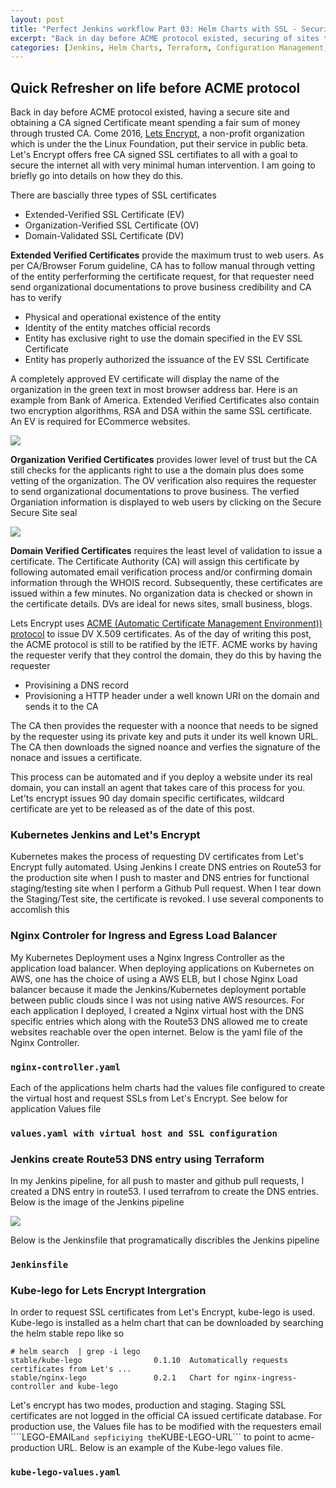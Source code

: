 ```yaml
---
layout: post
title: "Perfect Jenkins workflow Part 03: Helm Charts with SSL - Security for all"
excerpt: "Back in day before ACME protocol existed, securing of sites through obtaining a CA signed Certificate meant spending a fair sum of money through trusted CA..."
categories: [Jenkins, Helm Charts, Terraform, Configuration Management, Security]
---
```


## Quick Refresher on life before ACME protocol

Back in day before ACME protocol existed, having a secure site and obtaining a CA signed Certificate meant spending a fair sum of money through trusted CA. Come 2016, [Lets Encrypt](https://letsencrypt.org/), a non-profit organization which is under the the Linux Foundation, put their service in public beta. Let's Encrypt offers free CA signed SSL certifiates to all with a goal to secure the internet all with very minimal human intervention. I am going to briefly go into details on how they do this. 

There are bascially three types of SSL certificates

- Extended-Verified SSL Certificate (EV)
- Organization-Verified SSL Certificate (OV)
- Domain-Validated SSL Certificate (DV)

**Extended Verified Certificates** provide the maximum trust to web users. As per CA/Browser Forum guideline, CA has to follow manual through vetting of the entity perferforming the certificate request, for that requester need send organizational documentations to prove business credibility and CA has to verify

- Physical and operational existence of the entity
- Identity of the entity matches official records
- Entity has exclusive right to use the domain specified in the EV SSL Certificate
- Entity has properly authorized the issuance of the EV SSL Certificate

A completely approved EV certificate will display the name of the organization in the green text in most browser address bar. Here is an example from Bank of America. Extended Verified Certificates also contain two encryption algorithms, RSA and DSA within the same SSL certificate. An EV is required for ECommerce websites. 

![](https://)

**Organization Verified Certificates** provides lower level of trust but the CA still checks for the applicants right to use a the domain plus does some vetting of the organization. The OV verification also requires the requester to send organizational documentations to prove business. The verfied Organiation information is displayed to web users by clicking on the Secure Secure Site seal

![](https://)

**Domain Verified Certificates** requires the least level of validation to issue a certificate. The Certificate Authority (CA) will assign this certificate by following automated email verification process and/or confirming domain information through the WHOIS record. Subsequently, these certificates are issued within a few minutes. No organization data is checked or shown in the certificate details. DVs are ideal for news sites, small business, blogs.

Lets Encrypt uses [ACME (Automatic Certificate Management Environment)) protocol](https://ietf-wg-acme.github.io/acme/draft-ietf-acme-acme.html) to issue DV X.509 certificates. As of the day of writing this post, the ACME protocol is still to be ratified by the IETF. ACME works by having the requester verify that they control the domain, they do this by having the requester

- Provisining a DNS record
- Provisioning a HTTP header under a well known URI on the domain and sends it to the CA

The CA then provides the requester with a noonce that needs to be signed by the requester using its private key and puts it under its well known  URL. The CA then downloads the signed noance and verfies the signature of the nonace and issues a certificate. 

This process can be automated and if you deploy a website under its real domain, you can install an agent that takes care of this process for you. Let'ts encrypt issues 90 day domain specific certificates, wildcard certificate are yet to be released as of the date of this post.

### Kubernetes Jenkins and Let's Encrypt

Kubernetes makes the process of requesting DV certificates from Let's Encrypt fully automated. Using Jenkins I create DNS entries on Route53 for the production site when I push to master and  DNS entries for functional staging/testing site when I perform a Github Pull request. When I tear down the Staging/Test site, the certificate is revoked. I use several components to accomlish this

### Nginx Controler for Ingress and Egress Load Balancer

My Kubernetes Deployment uses a Nginx Ingress Controller as the application load balancer. When deploying applications on Kubernetes on AWS, one has the choice of using a AWS ELB, but I chose Nginx Load balancer because it made the Jenkins/Kubernetes deployment portable between public clouds since I was not using native  AWS resources. For each application I deployed, I created a Nginx virtual host with the DNS specific entries which along with the Route53 DNS allowed me to create websites reachable over the open internet. Below is the yaml file of the Nginx Controller. 


### ```nginx-controller.yaml```

<script src="https://gist.github.com/mugithi/d17fe5aaa34c0de5115cb3e8b061aa43.js"></script>

Each of the applications helm charts had the values file configured to create the virtual host and request SSLs from Let's Encrypt. See below for application Values file

### ```values.yaml with virtual host and SSL configuration```

<script src="https://gist.github.com/mugithi/a7c539858236d400f8a31d9a16ca0a6d.js"></script>


### Jenkins create Route53 DNS entry using Terraform
In my Jenkins pipeline, for all push to master and github pull requests, I created a DNS entry in route53. I used terrafrom to create the DNS entries. Below is the image of the Jenkins pipeline

![](https://)

Below is the Jenkinsfile that programatically discribles the Jenkins pipeline

### ```Jenkinsfile```
<script src="https://gist.github.com/mugithi/ca6688864641304bc12c955683694fe4.js"></script>


### Kube-lego for Lets Encrypt Intergration

In order to request SSL certificates from Let's Encrypt, kube-lego is used. Kube-lego is installed as a helm chart that can be downloaded by searching the helm stable repo like so 

```
# helm search  | grep -i lego
stable/kube-lego              	0.1.10 	Automatically requests certificates from Let's ...
stable/nginx-lego             	0.2.1  	Chart for nginx-ingress-controller and kube-lego

```

Let's encrypt has two modes, production and staging. Staging SSL certificates are not logged in the  official CA issued certificate database. For production use, the Values file has to be modified with the requesters email ````LEGO-EMAIL``` and sepficiying the ```KUBE-LEGO-URL``` to point to acme-production URL. Below is an example of the Kube-lego values file.


### ```kube-lego-values.yaml```

<script src="https://gist.github.com/mugithi/a49decf448454a8e0572f112bafbb519.js"></script>
